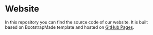 # Website 

In this repository you can find the source code of our website. It is built based on BootstrapMade template and hosted on [GitHub Pages](https://pages.github.com/).


